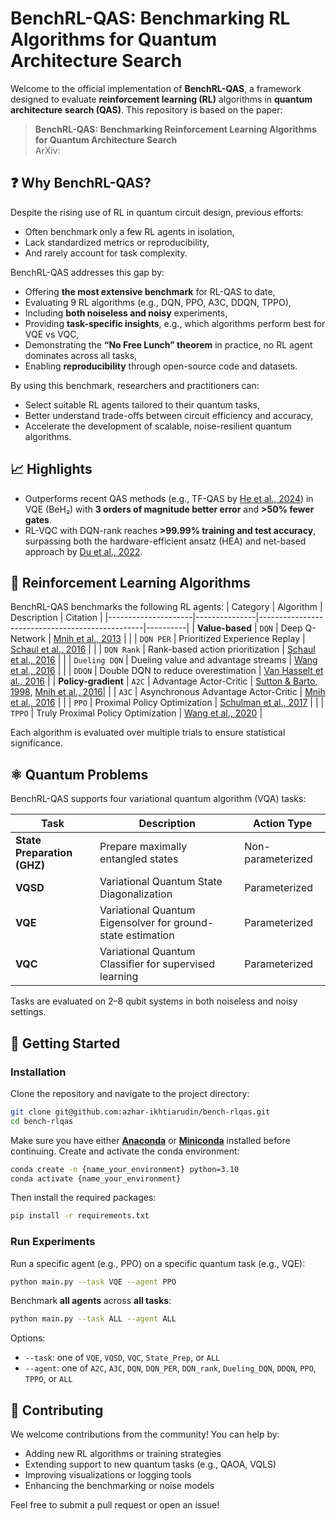 # BenchRL-QAS: Benchmarking RL Algorithms for Quantum Architecture Search

Welcome to the official implementation of **BenchRL-QAS**, a framework designed to evaluate **reinforcement learning (RL)** algorithms in **quantum architecture search (QAS)**. This repository is based on the paper:

> **BenchRL-QAS: Benchmarking Reinforcement Learning Algorithms for Quantum Architecture Search**  
> ArXiv:


## ❓ Why BenchRL-QAS?

Despite the rising use of RL in quantum circuit design, previous efforts:
- Often benchmark only a few RL agents in isolation,
- Lack standardized metrics or reproducibility,
- And rarely account for task complexity.

BenchRL-QAS addresses this gap by:
- Offering **the most extensive benchmark** for RL-QAS to date,
- Evaluating 9 RL algorithms (e.g., DQN, PPO, A3C, DDQN, TPPO),
- Including **both noiseless and noisy** experiments,
- Providing **task-specific insights**, e.g., which algorithms perform best for VQE vs VQC,
- Demonstrating the **“No Free Lunch” theorem** in practice, no RL agent dominates across all tasks,
- Enabling **reproducibility** through open-source code and datasets.

By using this benchmark, researchers and practitioners can:
- Select suitable RL agents tailored to their quantum tasks,
- Better understand trade-offs between circuit efficiency and accuracy,
- Accelerate the development of scalable, noise-resilient quantum algorithms.

## 📈 Highlights

- Outperforms recent QAS methods (e.g., TF-QAS by [He et al., 2024](https://ojs.aaai.org/index.php/AAAI/article/view/29135)) in VQE (BeH₂) with **3 orders of magnitude better error** and **>50% fewer gates**.
- RL-VQC with DQN-rank reaches **>99.99% training and test accuracy**, surpassing both the hardware-efficient ansatz (HEA) and net-based approach by [Du et al., 2022](https://www.nature.com/articles/s41534-022-00570-y).


## 🧠 Reinforcement Learning Algorithms

BenchRL-QAS benchmarks the following RL agents:
| Category            | Algorithm     | Description                                     | Citation |
|---------------------|---------------|-------------------------------------------------|----------|
| **Value-based**     | `DQN`         | Deep Q-Network                                  | [Mnih et al., 2013](https://arxiv.org/abs/1312.5602) |
|                     | `DQN PER`     | Prioritized Experience Replay                   | [Schaul et al., 2016](https://arxiv.org/abs/1511.05952) |
|                     | `DQN Rank`    | Rank-based action prioritization                | [Schaul et al., 2016](https://arxiv.org/abs/1511.05952) |
|                     | `Dueling DQN` | Dueling value and advantage streams             | [Wang et al., 2016](https://arxiv.org/abs/1511.06581) |
|                     | `DDQN`        | Double DQN to reduce overestimation             | [Van Hasselt et al., 2016](https://ojs.aaai.org/index.php/AAAI/article/view/10295) |
| **Policy-gradient** | `A2C`         | Advantage Actor-Critic                          | [Sutton & Barto, 1998](https://web.stanford.edu/class/psych209/Readings/SuttonBartoIPRLBook2ndEd.pdf), [Mnih et al., 2016](https://proceedings.mlr.press/v48/mniha16.html)|
|                     | `A3C`         | Asynchronous Advantage Actor-Critic             | [Mnih et al., 2016](https://proceedings.mlr.press/v48/mniha16.html) |
|                     | `PPO`         | Proximal Policy Optimization                    | [Schulman et al., 2017](https://arxiv.org/abs/1707.06347) |
|                     | `TPPO`        | Truly Proximal Policy Optimization              | [Wang et al., 2020](https://arxiv.org/abs/1903.07940) |

Each algorithm is evaluated over multiple trials to ensure statistical significance.



## ⚛️ Quantum Problems

BenchRL-QAS supports four variational quantum algorithm (VQA) tasks:

| Task                        | Description                                                           | Action Type        |
|-----------------------------|-----------------------------------------------------------------------|--------------------|
| **State Preparation (GHZ)** | Prepare maximally entangled states                                    | Non-parameterized  |
| **VQSD**                    | Variational Quantum State Diagonalization                             | Parameterized      |
| **VQE**                     | Variational Quantum Eigensolver for ground-state estimation            | Parameterized      |
| **VQC**                     | Variational Quantum Classifier for supervised learning                 | Parameterized      |

Tasks are evaluated on 2–8 qubit systems in both noiseless and noisy settings.




## 🚀 Getting Started

### Installation

Clone the repository and navigate to the project directory:

```bash
git clone git@github.com:azhar-ikhtiarudin/bench-rlqas.git
cd bench-rlqas
```
Make sure you have either **[Anaconda](https://www.anaconda.com/)** or **[Miniconda](https://docs.conda.io/en/latest/miniconda.html)** installed before continuing.
Create and activate the conda environment:
```bash
conda create -n {name_your_environment} python=3.10
conda activate {name_your_environment}
```

Then install the required packages:

```bash
pip install -r requirements.txt
```

### Run Experiments

Run a specific agent (e.g., PPO) on a specific quantum task (e.g., VQE):

```bash
python main.py --task VQE --agent PPO
```

Benchmark **all agents** across **all tasks**:

```bash
python main.py --task ALL --agent ALL
```

Options:
- `--task`: one of `VQE`, `VQSD`, `VQC`, `State_Prep`, or `ALL`
- `--agent`: one of `A2C`, `A3C`, `DQN`, `DQN_PER`, `DQN_rank`, `Dueling_DQN`, `DDQN`, `PPO`, `TPPO`, or `ALL`



## 🤝 Contributing

We welcome contributions from the community! You can help by:

- Adding new RL algorithms or training strategies
- Extending support to new quantum tasks (e.g., QAOA, VQLS)
- Improving visualizations or logging tools
- Enhancing the benchmarking or noise models

Feel free to submit a pull request or open an issue!
